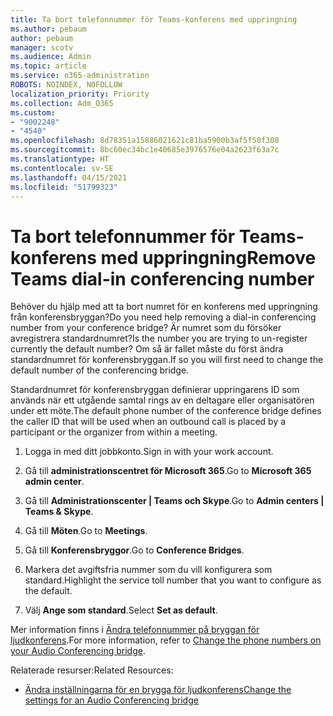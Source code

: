 ```yaml
---
title: Ta bort telefonnummer för Teams-konferens med uppringning
ms.author: pebaum
author: pebaum
manager: scotv
ms.audience: Admin
ms.topic: article
ms.service: o365-administration
ROBOTS: NOINDEX, NOFOLLOW
localization_priority: Priority
ms.collection: Adm_O365
ms.custom:
- "9002248"
- "4540"
ms.openlocfilehash: 8d78351a15886021621c81ba5900b3af5f58f308
ms.sourcegitcommit: 8bc60ec34bc1e40685e3976576e04a2623f63a7c
ms.translationtype: HT
ms.contentlocale: sv-SE
ms.lasthandoff: 04/15/2021
ms.locfileid: "51799323"
---
```

# <a name="remove-teams-dial-in-conferencing-number"></a><span data-ttu-id="95828-102">Ta bort telefonnummer för Teams-konferens med uppringning</span><span class="sxs-lookup"><span data-stu-id="95828-102">Remove Teams dial-in conferencing number</span></span>

<span data-ttu-id="95828-103">Behöver du hjälp med att ta bort numret för en konferens med uppringning från konferensbryggan?</span><span class="sxs-lookup"><span data-stu-id="95828-103">Do you need help removing a dial-in conferencing number from your conference bridge?</span></span> <span data-ttu-id="95828-104">Är numret som du försöker avregistrera standardnumret?</span><span class="sxs-lookup"><span data-stu-id="95828-104">Is the number you are trying to un-register currently the default number?</span></span> <span data-ttu-id="95828-105">Om så är fallet måste du först ändra standardnumret för konferensbryggan.</span><span class="sxs-lookup"><span data-stu-id="95828-105">If so you will first need to change the default number of the conferencing bridge.</span></span>

<span data-ttu-id="95828-106">Standardnumret för konferensbryggan definierar uppringarens ID som används när ett utgående samtal rings av en deltagare eller organisatören under ett möte.</span><span class="sxs-lookup"><span data-stu-id="95828-106">The default phone number of the conference bridge defines the caller ID that will be used when an outbound call is placed by a participant or the organizer from within a meeting.</span></span>

1. <span data-ttu-id="95828-107">Logga in med ditt jobbkonto.</span><span class="sxs-lookup"><span data-stu-id="95828-107">Sign in with your work account.</span></span>

2. <span data-ttu-id="95828-108">Gå till **administrationscentret för Microsoft 365**.</span><span class="sxs-lookup"><span data-stu-id="95828-108">Go to **Microsoft 365 admin center**.</span></span>

3. <span data-ttu-id="95828-109">Gå till **Administrationscenter | Teams och Skype**.</span><span class="sxs-lookup"><span data-stu-id="95828-109">Go to **Admin centers | Teams & Skype**.</span></span>

4. <span data-ttu-id="95828-110">Gå till **Möten**.</span><span class="sxs-lookup"><span data-stu-id="95828-110">Go to **Meetings**.</span></span>

5. <span data-ttu-id="95828-111">Gå till **Konferensbryggor**.</span><span class="sxs-lookup"><span data-stu-id="95828-111">Go to **Conference Bridges**.</span></span>

6. <span data-ttu-id="95828-112">Markera det avgiftsfria nummer som du vill konfigurera som standard.</span><span class="sxs-lookup"><span data-stu-id="95828-112">Highlight the service toll number that you want to configure as the default.</span></span>

7. <span data-ttu-id="95828-113">Välj **Ange som standard**.</span><span class="sxs-lookup"><span data-stu-id="95828-113">Select **Set as default**.</span></span>

<span data-ttu-id="95828-114">Mer information finns i [Ändra telefonnummer på bryggan för ljudkonferens](https://docs.microsoft.com/microsoftteams/change-the-phone-numbers-on-your-audio-conferencing-bridge).</span><span class="sxs-lookup"><span data-stu-id="95828-114">For more information, refer to [Change the phone numbers on your Audio Conferencing bridge](https://docs.microsoft.com/microsoftteams/change-the-phone-numbers-on-your-audio-conferencing-bridge).</span></span>

<span data-ttu-id="95828-115">Relaterade resurser:</span><span class="sxs-lookup"><span data-stu-id="95828-115">Related Resources:</span></span>

- [<span data-ttu-id="95828-116">Ändra inställningarna för en brygga för ljudkonferens</span><span class="sxs-lookup"><span data-stu-id="95828-116">Change the settings for an Audio Conferencing bridge</span></span>](https://docs.microsoft.com/microsoftteams/change-the-settings-for-an-audio-conferencing-bridge)
